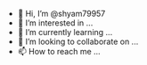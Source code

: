 - 👋 Hi, I’m @shyam79957
- 👀 I’m interested in ...
- 🌱 I’m currently learning ...
- 💞️ I’m looking to collaborate on ...
- 📫 How to reach me ...

<!---
shyam79957/shyam79957 is a ✨ special ✨ repository because its `README.md` (this file) appears on your GitHub profile.
You can click the Preview link to take a look at your changes.
--->
